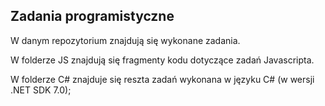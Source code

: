## Zadania programistyczne

W danym repozytorium znajdują się wykonane zadania. 

W folderze JS znajdują się fragmenty kodu dotyczące zadań Javascripta.

W folderze C# znajduje się reszta zadań wykonana w języku C# (w wersji .NET SDK 7.0);